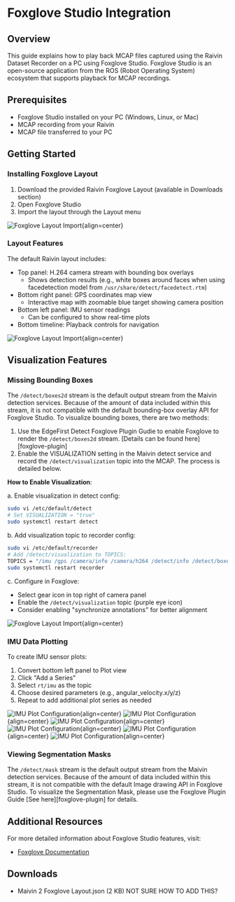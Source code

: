 # Foxglove Studio Integration

## Overview
This guide explains how to play back MCAP files captured using the Raivin Dataset Recorder on a PC using Foxglove Studio. Foxglove Studio is an open-source application from the ROS (Robot Operating System) ecosystem that supports playback for MCAP recordings.

## Prerequisites
- Foxglove Studio installed on your PC (Windows, Linux, or Mac)
- MCAP recording from your Raivin
- MCAP file transferred to your PC

## Getting Started

### Installing Foxglove Layout
1. Download the provided Raivin Foxglove Layout (available in Downloads section)
2. Open Foxglove Studio
3. Import the layout through the Layout menu

![Foxglove Layout Import](static/foxglove_layout.png){align=center}

### Layout Features
The default Raivin layout includes:
- Top panel: H.264 camera stream with bounding box overlays
  - Shows detection results (e.g., white boxes around faces when using facedetection model from `/usr/share/detect/facedetect.rtm`)
- Bottom right panel: GPS coordinates map view
  - Interactive map with zoomable blue target showing camera position
- Bottom left panel: IMU sensor readings
  - Can be configured to show real-time plots
- Bottom timeline: Playback controls for navigation

![Foxglove Layout Import](static/foxglove_scene.png){align=center}

## Visualization Features

### Missing Bounding Boxes
The `/detect/boxes2d` stream is the default output stream from the Maivin detection services. Because of the amount of data included within this stream, it is not compatible with the default bounding-box overlay API for Foxglove Studio. To visualize bounding boxes, there are two methods:

1. Use the EdgeFirst Detect Foxglove Plugin Gudie to enable Foxglove to render the `/detect/boxes2d` stream. 
   [Details can be found here][foxglove-plugin]
2. Enable the VISUALIZATION setting in the Maivin detect service and record the `/detect/visualization` topic into the MCAP. The process is detailed below.
   
**How to Enable Visualization**:
   
   a. Enable visualization in detect config:
   ```bash
   sudo vi /etc/default/detect
   # Set VISUALIZATION = "true"
   sudo systemctl restart detect
   ```
   
   b. Add visualization topic to recorder config:
   ```bash
   sudo vi /etc/default/recorder
   # Add /detect/visualization to TOPICS:
   TOPICS = "/imu /gps /camera/info /camera/h264 /detect/info /detect/boxes2d /detect/visualization"
   sudo systemctl restart recorder
   ```

   c. Configure in Foxglove:
   - Select gear icon in top right of camera panel
   - Enable the `/detect/visualization` topic (purple eye icon)
   - Consider enabling "synchronize annotations" for better alignment

   ![Foxglove Layout Import](static/foxglove_det.png){align=center}

### IMU Data Plotting
To create IMU sensor plots:
1. Convert bottom left panel to Plot view
2. Click "Add a Series"
3. Select `rt/imu` as the topic
4. Choose desired parameters (e.g., angular_velocity.x/y/z)
5. Repeat to add additional plot series as needed

![IMU Plot Configuration](static/imu.png){align=center}
![IMU Plot Configuration](static/imu_to_plot.png){align=center}
![IMU Plot Configuration](static/plot.png){align=center}
![IMU Plot Configuration](static/imu_msg.png){align=center}
![IMU Plot Configuration](static/imu_velocity.png){align=center}
![IMU Plot Configuration](static/imu_final_view.png){align=center}

### Viewing Segmentation Masks
The `/detect/mask` stream is the default output stream from the Maivin detection services. Because of the amount of data included within this stream, it is not compatible with the default Image drawing API in Foxglove Studio. To visualize the Segmentation Mask, please use the Foxglove Plugin Guide [See here][foxglove-plugin] for details.

## Additional Resources
For more detailed information about Foxglove Studio features, visit:
- [Foxglove Documentation](https://docs.foxglove.dev/docs/introduction/)

## Downloads
- Maivin 2 Foxglove Layout.json (2 KB) NOT SURE HOW TO ADD THIS?


